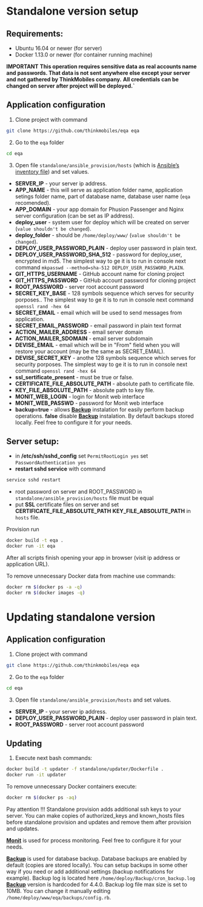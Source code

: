 # Standalone version setup

## Requirements:
 - Ubuntu 16.04 or newer (for server)
 - Docker 1.13.0 or newer (for container running machine)

**IMPORTANT**
**This operation requires sensitive data as real accounts name and passwords. That data is not sent anywhere else except your server and not gathered by ThinkMobiles company.**
**All credentials can be changed on server after project will be deployed.`**

## Application configuration
1. Clone project with command
```sh
git clone https://github.com/thinkmobiles/eqa eqa
```
2. Go to the `eqa` folder
```sh
cd eqa
```
3. Open file `standalone/ansible_provision/hosts` (which is [Ansible’s inventory file](http://docs.ansible.com/ansible/intro_inventory.html)) and set values.

 - **SERVER_IP** - your server ip address.
 - **APP_NAME** - this will serve as application folder name, application setings folder name, part of database name, database user name (`eqa` recomended).
 - **APP_DOMAIN** - your app domain for Phusion Passenger and Nginx server configuration (can be set as IP address).
 - **deploy_user** - system user for deploy which will be created on server (`value shouldn't be changed`).
 - **deploy_folder** - should be `/home/deploy/www/` (`value shouldn't be changed`).
 - **DEPLOY_USER_PASSWORD_PLAIN** - deploy user password in plain text.
 - **DEPLOY_USER_PASSWORD_SHA_512** - password for deploy_user, encrypted in md5.
The simplest way to ge it is to run in console next command
`mkpasswd --method=sha-512 DEPLOY_USER_PASSWORD_PLAIN`.
 - **GIT_HTTPS_USERNAME** - GitHub account name for cloning project
 - **GIT_HTTPS_PASSWORD** - GitHub account password for cloning project
 - **ROOT_PASSWORD** - server root account password
 - **SECRET_KEY_BASE** - 128 symbols sequence which serves for security porposes..
The simplest way to ge it is to run in console next command
`openssl rand -hex 64`
 - **SECRET_EMAIL** - email which will be used to send messages from application.
 - **SECRET_EMAIL_PASSWORD** - email password in plain text format
 - **ACTION_MAILER_ADDRESS** - email server domain
 - **ACTION_MAILER_SDOMAIN** - email server subdomain
 - **DEVISE_EMAIL** - email which will be in "From" field when you will restore your account (may be the same as SECRET_EMAIL).
 - **DEVISE_SECRET_KEY** - anothe 128 symbols sequence which serves for security porposes.
The simplest way to ge it is to run in console next command
`openssl rand -hex 64`
 - **ssl_sertificate_present** - must be true or false.
 - **CERTIFICATE_FILE_ABSOLUTE_PATH** - absolute path to certificate file.
 - **KEY_FILE_ABSOLUTE_PATH** - absolute path to key file.
 - **MONIT_WEB_LOGIN** - login for Monit web interface
 - **MONIT_WEB_PASSWD** - password for Monit web interface
 - **backup=true** - allows **[Backup](https://github.com/backup/backup)** instalation for easily perform backup operations. **false** disable **[Backup](https://github.com/backup/backup)** instalation. By default backups stored locally. Feel free to configure it for your needs.


## Server setup:
 - in **/etc/ssh/sshd_config**
    set `PermitRootLogin yes`
    set `PasswordAuthentication yes`
 - **restart sshd service** with command
```sh
service sshd restart
```
 - root password on server and ROOT_PASSWORD in `standalone/ansible_provision/hosts` file must be equal
 - put **SSL** certificate files on server and set **CERTIFICATE_FILE_ABSOLUTE_PATH** **KEY_FILE_ABSOLUTE_PATH** in `hosts` file.

Provision run
```sh
docker build -t eqa .
docker run -it eqa
```

After all scripts finish opening your app in browser (visit ip address or application URL).

To remove unnecessary Docker data from machine use commands:
```sh
docker rm $(docker ps -a -q)
docker rm $(docker images -q)
```

# Updating standalone version

## Application configuration
1. Clone project with command
```sh
git clone https://github.com/thinkmobiles/eqa eqa
```
2. Go to the `eqa` folder
```sh
cd eqa
```
3. Open file `standalone/ansible_provision/hosts` and set values.
 - **SERVER_IP** - your server ip address.
 - **DEPLOY_USER_PASSWORD_PLAIN** - deploy user password in plain text.
 - **ROOT_PASSWORD** - server root account password

## Updating
1. Execute next bash commands:
```sh
docker build -t updater -f standalone/updater/Dockerfile .
docker run -it updater
```

To remove unnecessary Docker containers execute:
```sh
docker rm $(docker ps -aq)
```

Pay attention !!!
Standalone provision adds additional ssh keys to your server.
You can make copies of authorized_keys and known_hosts files before standalone provision and updates and remove them after provision and updates.

**[Monit](https://mmonit.com/monit/)** is used for process monitoring. Feel free to configure it for your needs.

**[Backup](https://github.com/backup/backup)** is used for database backup.
Database backups are enabled by default (copies are stored locally).
You can setup backups in some other way if you need or add additional settings (backup notifications for example).
Backup log is located here `/home/deploy/Backup/cron_backup.log`
**[Backup](https://github.com/backup/backup)** version is hardcoded for 4.4.0.
Backup log file max size is set to 10MB.
You can change it manually editing `/home/deploy/www/eqa/backups/config.rb`.
